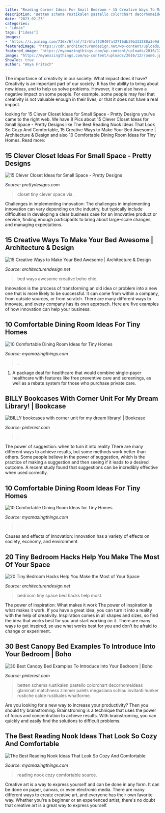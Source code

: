 ```yaml
---
title: "Reading Corner Ideas For Small Bedroom ~ 15 Creative Ways To Make Your Bed Awesome"
description: "Betten schema rustikalen pastello colorchart decorhomeideas glaminati matchness zimmer palets megasiana schlau invitanti hunker rustiche calde rustikales whatforme"
date: "2023-02-23"
categories:
- "ideas"
tags: ["ideas"]
images:
- "https://i.pinimg.com/736x/6f/af/f3/6faff39407a42716db39b333288a3e9d--billy-bookcases-corner-unit.jpg"
featuredImage: "https://cdn.architecturendesign.net/wp-content/uploads/2014/09/brilliant-ideas-for-tiny-bedroom-3.jpg"
featured_image: "https://myamazingthings.com/wp-content/uploads/2016/12/room6.jpg"
image: "https://myamazingthings.com/wp-content/uploads/2016/12/room6.jpg"
ShowToc: true
author: "Amya Fritsch"
---
```



The importance of creativity in our society: What impact does it have?
Creativity is an important part of our society. It has the ability to bring about new ideas, and to help us solve problems. However, it can also have a negative impact on some people. For example, some people may feel that creativity is not valuable enough in their lives, or that it does not have a real impact.

	

		
looking for 15 Clever Closet Ideas for Small Space - Pretty Designs you've came to the right web. We have 8 Pics about 15 Clever Closet Ideas for Small Space - Pretty Designs like The Best Reading Nook Ideas That Look So Cozy And Comfortable, 15 Creative Ways to Make Your Bed Awesome | Architecture &amp; Design and also 10 Comfortable Dining Room Ideas for Tiny Homes. Read more:
		
    
## 15 Clever Closet Ideas For Small Space - Pretty Designs

<img loading=lazy src="http://www.prettydesigns.com/wp-content/uploads/2015/10/Tiny-Closet.jpg" onerror="this.onerror=null;this.src='https://tse4.mm.bing.net/th?id=OIP.nZhyGNIXsTnSIsr3if4lfAAAAA&amp;pid=15.1';" alt="15 Clever Closet Ideas for Small Space - Pretty Designs">

_Source: prettydesigns.com_

>closet tiny clever space via. 

	

Challenges in implementing innovation:
The challenges in implementing innovation can vary depending on the industry, but typically include difficulties in developing a clear business case for an innovative product or service, finding enough participants to bring about large-scale changes, and managing expectations.

    
## 15 Creative Ways To Make Your Bed Awesome | Architecture &amp; Design

<img loading=lazy src="https://cdn.architecturendesign.net/wp-content/uploads/2014/09/138.jpg" onerror="this.onerror=null;this.src='https://tse1.mm.bing.net/th?id=OIP.zb43AwrtQ1_3YUGbpVqzlAHaJ9&amp;pid=15.1';" alt="15 Creative Ways to Make Your Bed Awesome | Architecture &amp; Design">

_Source: architecturendesign.net_

>bed ways awesome creative boho chic. 

	

Innovation is the process of transforming an old idea or problem into a new one that is more likely to be successful. It can come from within a company, from outside sources, or from scratch. There are many different ways to innovate, and every company has its own approach. Here are five examples of how innovation can help your business: 

    
## 10 Comfortable Dining Room Ideas For Tiny Homes

<img loading=lazy src="https://myamazingthings.com/wp-content/uploads/2016/12/room6.jpg" onerror="this.onerror=null;this.src='https://tse4.mm.bing.net/th?id=OIP.crXa3Gy6XiDfSPgOFQYCgADIEs&amp;pid=15.1';" alt="10 Comfortable Dining Room Ideas for Tiny Homes">

_Source: myamazingthings.com_

>. 

	

1) A package deal for healthcare that would combine single-payer healthcare with features like free preventive care and screenings, as well as a rebate system for those who purchase private care.

    
## BILLY Bookcases With Corner Unit For My Dream Library! | Bookcase

<img loading=lazy src="https://i.pinimg.com/736x/6f/af/f3/6faff39407a42716db39b333288a3e9d--billy-bookcases-corner-unit.jpg" onerror="this.onerror=null;this.src='https://tse4.mm.bing.net/th?id=OIP.VlIBLvylV4HUX5IeMkRFfQHaJ4&amp;pid=15.1';" alt="BILLY bookcases with corner unit for my dream library! | Bookcase">

_Source: pinterest.com_

>. 

	

The power of suggestion: when to turn it into reality
There are many different ways to achieve results, but some methods work better than others. Some people believe in the power of suggestion, which is the practice of making a suggestion and then seeing if it leads to a desired outcome. A recent study found that suggestions can be incredibly effective when used correctly.

    
## 10 Comfortable Dining Room Ideas For Tiny Homes

<img loading=lazy src="https://myamazingthings.com/wp-content/uploads/2016/12/room10.jpg" onerror="this.onerror=null;this.src='https://tse1.mm.bing.net/th?id=OIP.fRSnmxUVkKDpWyCcdNMFqQHaKK&amp;pid=15.1';" alt="10 Comfortable Dining Room Ideas for Tiny Homes">

_Source: myamazingthings.com_

>. 

	

Causes and effects of innovation:
Innovation has a variety of effects on society, economy, and environment.

    
## 20 Tiny Bedroom Hacks Help You Make The Most Of Your Space

<img loading=lazy src="https://cdn.architecturendesign.net/wp-content/uploads/2014/09/brilliant-ideas-for-tiny-bedroom-3.jpg" onerror="this.onerror=null;this.src='https://tse3.mm.bing.net/th?id=OIP.NwGbqJJzj9FTGxzvawxOUgHaKu&amp;pid=15.1';" alt="20 Tiny Bedroom Hacks Help You Make the Most of Your Space">

_Source: architecturendesign.net_

>bedroom tiny space bed hacks help most. 

	

The power of inspiration: What makes it work
The power of inspiration is what makes it work. If you have a great idea, you can turn it into a reality with the help of creativity. Inspiration comes in all shapes and sizes, so find the idea that works best for you and start working on it. There are many ways to get inspired, so use what works best for you and don't be afraid to change or experiment.

    
## 30 Best Canopy Bed Examples To Introduce Into Your Bedroom | Boho

<img loading=lazy src="https://i.pinimg.com/736x/21/53/63/215363299bc38c0b86458130bd44ec38.jpg" onerror="this.onerror=null;this.src='https://tse3.mm.bing.net/th?id=OIP.vfL0ovhjRkq_I6iMS6FsRQHaLG&amp;pid=15.1';" alt="30 Best Canopy Bed Examples To Introduce Into Your Bedroom | Boho">

_Source: pinterest.com_

>betten schema rustikalen pastello colorchart decorhomeideas glaminati matchness zimmer palets megasiana schlau invitanti hunker rustiche calde rustikales whatforme. 

	

Are you looking for a new way to increase your productivity? Then you should try brainstroming. Brainstroming is a technique that uses the power of focus and concentration to achieve results. With brainstroming, you can quickly and easily find the solutions to difficult problems.

    
## The Best Reading Nook Ideas That Look So Cozy And Comfortable

<img loading=lazy src="http://myamazingthings.com/wp-content/uploads/2017/08/reading-nook-5.jpg" onerror="this.onerror=null;this.src='https://tse2.mm.bing.net/th?id=OIP.H9MoPAJQ0_y2XDG5VspK_AHaLH&amp;pid=15.1';" alt="The Best Reading Nook Ideas That Look So Cozy And Comfortable">

_Source: myamazingthings.com_

>reading nook cozy comfortable source. 

	

Creative art is a way to express yourself and can be done in any form. It can be done on paper, canvas, or even electronic media. There are many different ways to create creative art, and everyone has their own favorite way. Whether you're a beginner or an experienced artist, there's no doubt that creative art is a great way to express yourself.

